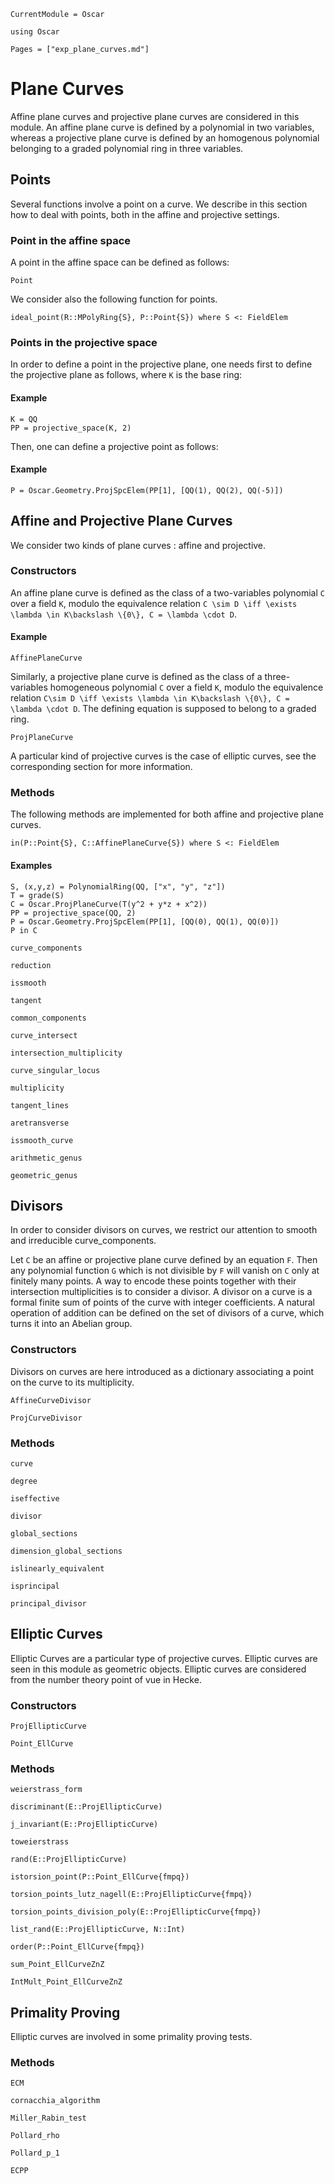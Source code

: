 ```@meta
CurrentModule = Oscar
```

```@setup oscar
using Oscar
```

```@contents
Pages = ["exp_plane_curves.md"]
```

# Plane Curves

Affine plane curves and projective plane curves are considered in this module. An affine plane curve is defined by a polynomial in two variables, whereas a projective plane curve is defined by an homogenous polynomial belonging to a graded polynomial ring in three variables.  

## Points

Several functions involve a point on a curve. We describe in this section how to deal with points, both in the affine and projective settings.

### Point in the affine space

A point in the affine space can be defined as follows:
```@docs
Point
```
We consider also the following function for points.

```@docs
ideal_point(R::MPolyRing{S}, P::Point{S}) where S <: FieldElem
```

### Points in the projective space

In order to define a point in the projective plane, one needs first to define the projective plane as follows, where `K` is the base ring:

#### Example
```@repl oscar
K = QQ
PP = projective_space(K, 2)
```

Then, one can define a projective point as follows:

#### Example
```@repl oscar
P = Oscar.Geometry.ProjSpcElem(PP[1], [QQ(1), QQ(2), QQ(-5)])
```
## Affine and Projective Plane Curves

We consider two kinds of plane curves : affine and projective.

### Constructors

An affine plane curve is defined as the class of a two-variables polynomial ``C`` over a field ``K``, modulo the equivalence relation ``C \sim D \iff \exists \lambda \in K\backslash \{0\}, C = \lambda \cdot D``.  

#### Example

```@docs
AffinePlaneCurve
```

Similarly, a projective plane curve is defined as the class of a three-variables homogeneous polynomial ``C`` over a field ``K``, modulo the equivalence relation ``C\sim D \iff \exists \lambda \in K\backslash \{0\}, C = \lambda \cdot D``. The defining equation is supposed to belong to a graded ring.

```@docs
ProjPlaneCurve
```

A particular kind of projective curves is the case of elliptic curves, see the corresponding section for more information.


### Methods

The following methods are implemented for both affine and projective plane curves.

```@docs
in(P::Point{S}, C::AffinePlaneCurve{S}) where S <: FieldElem
```



#### Examples
```@repl oscar
S, (x,y,z) = PolynomialRing(QQ, ["x", "y", "z"])
T = grade(S)
C = Oscar.ProjPlaneCurve(T(y^2 + y*z + x^2))
PP = projective_space(QQ, 2)
P = Oscar.Geometry.ProjSpcElem(PP[1], [QQ(0), QQ(1), QQ(0)])
P in C
```

```@docs
curve_components
```

```@docs
reduction
```

```@docs
issmooth
```

```@docs
tangent
```

```@docs
common_components
```

```@docs
curve_intersect
```

```@docs
intersection_multiplicity
```

```@docs
curve_singular_locus
```

```@docs
multiplicity
```

```@docs
tangent_lines
```

```@docs
aretransverse
```

```@docs
issmooth_curve
```

```@docs
arithmetic_genus
```

```@docs
geometric_genus
```


## Divisors

In order to consider divisors on curves, we restrict our attention to smooth and irreducible curve_components.

Let ``C`` be an affine or projective plane curve defined by an equation ``F``. Then any polynomial function ``G`` which is not divisible by ``F`` will vanish on ``C`` only at finitely many points. A way to encode these points together with their intersection multiplicities is to consider a divisor. A divisor on a curve is a formal finite sum of points of the curve with integer coefficients. A natural operation of addition can be defined on the set of divisors of a curve, which turns it into an Abelian group.


### Constructors

Divisors on curves are here introduced as a dictionary associating a point on the curve to its multiplicity.

```@docs
AffineCurveDivisor
```

```@docs
ProjCurveDivisor
```

### Methods

```@docs
curve
```

```@docs
degree
```

```@docs
iseffective
```


```@docs
divisor
```

```@docs
global_sections
```

```@docs
dimension_global_sections
```

```@docs
islinearly_equivalent
```

```@docs
isprincipal
```

```@docs
principal_divisor
```


## Elliptic Curves

Elliptic Curves are a particular type of projective curves. Elliptic curves are seen in this module as geometric objects. Elliptic curves are considered from the number theory point of vue in Hecke.

### Constructors

```@docs
ProjEllipticCurve
```

```@docs
Point_EllCurve
```

### Methods

```@docs
weierstrass_form
```

```@docs
discriminant(E::ProjEllipticCurve)
```

```@docs
j_invariant(E::ProjEllipticCurve)
```

```@docs
toweierstrass
```

```@docs
rand(E::ProjEllipticCurve)
```

```@docs
istorsion_point(P::Point_EllCurve{fmpq})
```

```@docs
torsion_points_lutz_nagell(E::ProjEllipticCurve{fmpq})
```

```@docs
torsion_points_division_poly(E::ProjEllipticCurve{fmpq})
```

```@docs
list_rand(E::ProjEllipticCurve, N::Int)
```

```@docs
order(P::Point_EllCurve{fmpq})
```

```@docs
sum_Point_EllCurveZnZ
```

```@docs
IntMult_Point_EllCurveZnZ
```

## Primality Proving

Elliptic curves are involved in some primality proving tests.  

### Methods

```@docs
ECM
```

```@docs
cornacchia_algorithm
```

```@docs
Miller_Rabin_test
```

```@docs
Pollard_rho
```

```@docs
Pollard_p_1
```

```@docs
ECPP
```
